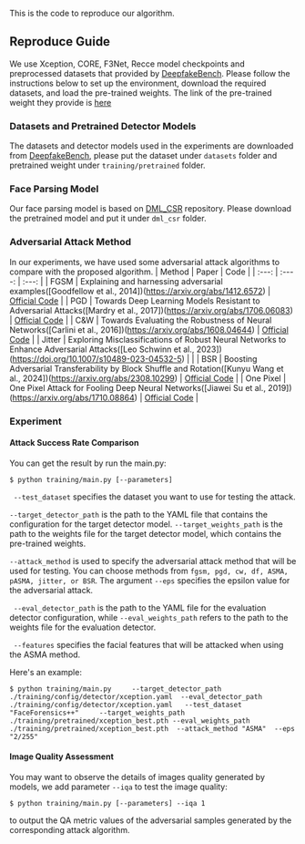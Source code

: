 This is the code to reproduce our algorithm.

## Reproduce Guide

We use  Xception, CORE, F3Net, Recce model checkpoints and preprocessed datasets that provided by [DeepfakeBench](https://github.com/SCLBD/DeepfakeBench). Please follow the instructions below to set up the environment, download the required datasets, and load the pre-trained weights. The link of the pre-trained weight they provide is [here](https://github.com/SCLBD/DeepfakeBench/releases/tag/v1.0.1)

### Datasets and Pretrained Detector Models
The datasets and detector models used in the experiments are downloaded from  [DeepfakeBench](https://github.com/SCLBD/DeepfakeBench), please put the dataset under `datasets` folder and pretrained weight under `training/pretrained` folder.

### Face Parsing Model

Our face parsing model is based on [DML_CSR](https://github.com/deepinsight/insightface/tree/master/parsing/dml_csr) repository. Please download the pretrained model and put it under `dml_csr` folder.

### Adversarial Attack Method

In our experiments, we have used some adversarial attack algorithms to compare with the proposed algorithm. 
| Method    |                                                                                                    Paper                                                                          |       Code       |
|   :---:         |                                                                                                     :----:                                                                           |        :---:        |
| FGSM        | Explaining and harnessing adversarial examples([Goodfellow et al., 2014])(https://arxiv.org/abs/1412.6572) | [Official Code](https://pytorch.org/tutorials/beginner/fgsm_tutorial.html) |
|    PGD    | Towards Deep Learning Models Resistant to Adversarial Attacks([Mardry et al., 2017])(https://arxiv.org/abs/1706.06083) |      [Official Code](https://github.com/lts4/deepfool)       |
| C&W       | Towards Evaluating the Robustness of Neural Networks([Carlini et al., 2016])(https://arxiv.org/abs/1608.04644) | [Official Code](https://github.com/carlini/nn_robust_attacks) |
| Jitter | Exploring Misclassifications of Robust Neural Networks to Enhance Adversarial Attacks([Leo Schwinn et al., 2023])(https://doi.org/10.1007/s10489-023-04532-5) |  |
| BSR    | Boosting Adversarial Transferability by Block Shuffle and Rotation([Kunyu Wang et al., 2024])(https://arxiv.org/abs/2308.10299) | [Official Code](https://github.com/Trustworthy-AI-Group/BSR) |
| One Pixel | One Pixel Attack for Fooling Deep Neural Networks([Jiawei Su et al., 2019])(https://arxiv.org/abs/1710.08864) | [Official Code](https://github.com/Hyperparticle/one-pixel-attack-keras)                                                             |
### Experiment
#### Attack Success Rate Comparison
You can get the result by run the main.py:
```
$ python training/main.py [--parameters]
```
` --test_dataset` specifies the dataset you want to use for testing the attack. 

`--target_detector_path` is the path to the YAML file that contains the configuration for the target detector model. `--target_weights_path` is the path to the weights file for the target detector model, which contains the pre-trained weights.

`--attack_method` is used to specify the adversarial attack method that will be used for testing. You can choose methods from `fgsm, pgd, cw, df, ASMA, pASMA, jitter, or BSR`. The argument `--eps` specifies the epsilon value for the adversarial attack.

` --eval_detector_path` is the path to the YAML file for the evaluation detector configuration, while `--eval_weights_path` refers to the path to the weights file for the evaluation detector.

` --features` specifies the facial features that will be attacked when using the ASMA method. 

Here's an example:

```
$ python training/main.py     --target_detector_path ./training/config/detector/xception.yaml  --eval_detector_path ./training/config/detector/xception.yaml   --test_dataset "FaceForensics++"     --target_weights_path ./training/pretrained/xception_best.pth --eval_weights_path ./training/pretrained/xception_best.pth  --attack_method "ASMA"  --eps "2/255" 
```

#### Image Quality Assessment
You may want to observe the details of images quality generated by models, we add parameter `--iqa` to test the image quality:

```
$ python training/main.py [--parameters] --iqa 1
```
to output the QA metric values of the adversarial samples generated by the corresponding attack algorithm.

